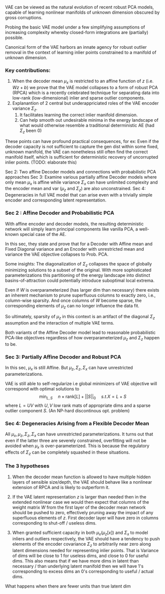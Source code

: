  VAE can be viewed as the natural evolution of recent robust PCA models, capable of learning nonlinear manifolds of unknown dimension obscured by gross corruptions.

Probing the basic VAE model under a few simplifying assumptions of increasing complexity whereby closed-form integrations are (partially) possible.

Canonical form of the VAE harbors an innate agency for robust outlier removal in the context of learning inlier points constrained to a manifold of unknown dimension. 

### Key contributions:
1. When the decoder mean $\mu_x$ is restricted to an affine function of $z$ (i.e. $Wz + b$) we prove that the VAE model collapses to a form of robust PCA (RPCA) which is a recently celebrated technique for separating data into low-rank (low-dimensional) inlier and sparse outlier components.
2. Explanantion of 2 central but underappriciated roles of the VAE encoder variance $\Sigma_z$.
	1. It facilitates learning the correct inlier manifold dimension.
	2. Can help smooth out undesirable minima in the energy landscape of what would otherwise resemble a traditional deterministic AE (had $\Sigma_z$ been $0$)

These points can have profound practical consequences, for ex:
Even if the decoder capacity is not sufficient to capture the gen dist within some fixed, unknown manifold, the VAE can nonetheless still often find the correct manifold itself, which is sufficient for deterministic recovery of uncorrupted inlier points. (TODO: elaborate this)

Sec 2: Two affine Decoder models and connections with probabilistic PCA approaches
Sec 3: Examine various partially affine Decoder models where only mean $\mu_x$ is affine while variance $\Sigma_x$ can have unlimited complexity and the encoder mean and var ($\mu_z$ and $\Sigma_z$) are also unconstrained.
Sec 4: Degeneracies in full VAE model that can arise even with a trivially simple encoder and corresponding latent representation.

### Sec 2 : Affine Decoder and Probabilistic PCA

With affine encoder and decoder models, the resulting deterministic network will simply learn principal components like vanilla PCA, a well-known special case of the AE.

In this sec, they state and prove that for a Decoder with Affine mean and Fixed Diagonal variance and an Encoder with unrestricted mean and variance the VAE objective collapses to Prob. PCA.

Some insights:
The diagonalization of $\Sigma_z$ collapses the space of globally minimizing solutions to a subset of the original. With more sophisticated parameterizations this partitioning of the energy landscape into distinct basins-of-attraction could potentially introduce suboptimal local extrema.

Even if $W$ is overparameterized (has larger dim than necessary) there exists an inherent mechanism to prune superfluous columns to exactly zero, i.e., column-wise sparsity. And once columns of $W$ become sparse, the corresponding elements of $\mu_z$ can no longer influence the data fit. 

So ultimately, sparsity of $\mu_z$ in this context is an artifact of the diagonal $\Sigma_z$ assumption and the interaction of multiple VAE terms.

Both variants of the Affine Decoder model lead to reasonable probabilistic PCA-like objectives regardless of how overparameterized $\mu_z$ and $\Sigma_z$ happen to be.

### Sec 3: Partially Affine Decoder and Robust PCA

In this sec, $\mu_x$ is still Affine.
But $\mu_z, \Sigma_z, \Sigma_x$ can have unrestricted parameterizations.

VAE is still able to self-regularize i.e global minimizers of VAE objective will correspond with optimal solutions to 
$$ \min_{L,S} \;\;\;\;\; n \times \text{rank}[L] + ||S||_0 \;\;\;\;\;  s.t. X = L + S $$
where $L=UV$ with $U, V$ low rank mats of appropriate dims and a sparse outlier component $S$. (An NP-hard discontinous opt. problem)


### Sec 4: Degeneracies Arising from a Flexible Decoder Mean

All $\mu_x, \mu_z, \Sigma_z, \Sigma_x$ can have unrestricted parameterizations.
It turns out that even if the latter three are severely constrained, overfitting will not be avoided when $\mu_x$ is over-parameterized. This is because the regulatory effects of $\Sigma_z$ can be completely squashed in these situations.

### The 3 hypotheses

1. When the decoder mean function is allowed to have multiple hidden layers of sensible size/depth, the VAE should behave like a nonlinear extension of RPCA and is likely to outperform it.

2. If the VAE latent representation $z$ is larger than needed then in the extended nonlinear case we would then expect that columns of the weight matrix $W$ from the first layer of the decoder mean network should be pushed to zero, effectively pruning away the impact of any superfluous elements of $z$. First decoder layer will have zero in columns corresponding to shut-off / useless dims.

3. When granted sufficient capacity in both $\mu_x ( \mu_z[x])$ and $\Sigma_x$ to model inliers and outliers respectively, the VAE should have a tendency to push elements of the encoder covariance $\Sigma_z$ to arbitrarily near zero along latent dimensions needed for representing inlier points. That is Variance of dims will be close to 1 for useless dims, and close to 0 for useful dims. This also means that if we have more dims in latent than necessary / than underlying latent manifold then we will have 1's corresponding to excess dims an 0's corresponding to useful / actual dims. 

What happens when there are fewer units than true latent dim